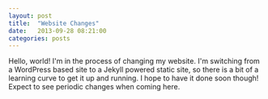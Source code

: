 ```yaml
---
layout: post
title:  "Website Changes"
date:   2013-09-28 08:21:00
categories: posts
---
```


Hello, world! I'm in the process of changing my website.
I'm switching from a WordPress based site to a Jekyll powered static site, so there is a bit of a
learning curve to get it up and running. I hope to have it done soon though! Expect to see periodic
changes when coming here.

